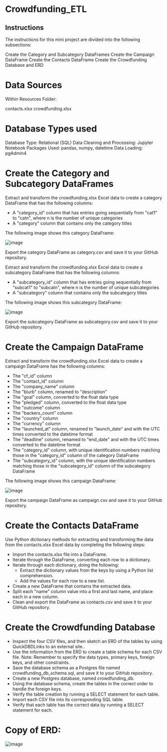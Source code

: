 # Crowdfunding_ETL

## Instructions
The instructions for this mini project are divided into the following subsections:

Create the Category and Subcategory DataFrames
Create the Campaign DataFrame
Create the Contacts DataFrame
Create the Crowdfunding Database and ERD

# Data Sources

Within Resources Folder:

  contacts.xlsx
  crowdfunding.xlsx

# Database Types used

  Database Type: Relational (SQL)
  Data Cleaning and Processing: Jupyter Notebook
  Packages Used: pandas, numpy, datetime
  Data Loading: pgAdmin4

# Create the Category and Subcategory DataFrames
Extract and transform the crowdfunding.xlsx Excel data to create a category DataFrame that has the following columns:

  - A "category_id" column that has entries going sequentially from "cat1" to "catn", where n is the number of unique categories
  - A "category" column that contains only the category titles

The following image shows this category DataFrame:

![image](https://github.com/joeldemontigny/Crowdfunding_ETL/assets/130711180/4159ab11-8b70-44d6-9235-c74100b78e4b)

Export the category DataFrame as category.csv and save it to your GitHub repository.

Extract and transform the crowdfunding.xlsx Excel data to create a subcategory DataFrame that has the following columns:

  - A "subcategory_id" column that has entries going sequentially from "subcat1" to "subcatn", where n is the number of unique subcategories
  - A "subcategory" column that contains only the subcategory titles

The following image shows this subcategory DataFrame:

![image](https://github.com/joeldemontigny/Crowdfunding_ETL/assets/130711180/83388745-aac2-47db-987f-4af19ee214b2)

Export the subcategory DataFrame as subcategory.csv and save it to your GitHub repository.

# Create the Campaign DataFrame
Extract and transform the crowdfunding.xlsx Excel data to create a campaign DataFrame has the following columns:

  - The "cf_id" column
  - The "contact_id" column
  - The "company_name" column
  - The "blurb" column, renamed to "description"
  - The "goal" column, converted to the float data type
  - The "pledged" column, converted to the float data type
  - The "outcome" column
  - The "backers_count" column
  - The "country" column
  - The "currency" column
  - The "launched_at" column, renamed to "launch_date" and with the UTC times converted to the datetime format
  - The "deadline" column, renamed to "end_date" and with the UTC times converted to the datetime format
  - The "category_id" column, with unique identification numbers matching those in the "category_id" column of the category DataFrame
  - The "subcategory_id" column, with the unique identification numbers matching those in the "subcategory_id" column of the subcategory DataFrame

The following image shows this campaign DataFrame:

![image](https://github.com/joeldemontigny/Crowdfunding_ETL/assets/130711180/f09d44bd-93d7-4913-bfd5-09f17318bdbc)

Export the campaign DataFrame as campaign.csv and save it to your GitHub repository.

# Create the Contacts DataFrame
Use Python dictionary methods for extracting and transforming the data from the contacts.xlsx Excel data by completing the following steps:

  - Import the contacts.xlsx file into a DataFrame.
  - Iterate through the DataFrame, converting each row to a dictionary.
  - Iterate through each dictionary, doing the following:
      - Extract the dictionary values from the keys by using a Python list comprehension.
      - Add the values for each row to a new list.
  - Create a new DataFrame that contains the extracted data.
  - Split each "name" column value into a first and last name, and place each in a new column.
  - Clean and export the DataFrame as contacts.csv and save it to your GitHub repository.

# Create the Crowdfunding Database
  - Inspect the four CSV files, and then sketch an ERD of the tables by using QuickDBDLinks to an external site..
  - Use the information from the ERD to create a table schema for each CSV file.
    Note: Remember to specify the data types, primary keys, foreign keys, and other constraints.
  - Save the database schema as a Postgres file named crowdfunding_db_schema.sql, and save it to your GitHub repository.
  - Create a new Postgres database, named crowdfunding_db.
  - Using the database schema, create the tables in the correct order to handle the foreign keys.
  - Verify the table creation by running a SELECT statement for each table.
  - Import each CSV file into its corresponding SQL table.
  - Verify that each table has the correct data by running a SELECT statement for each.

# Copy of ERD:

![image](https://github.com/joeldemontigny/Crowdfunding_ETL/assets/130711180/a2c186db-5ab4-475f-8c89-376bcaeb4dbc)

